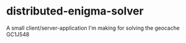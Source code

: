 # distributed-enigma-solver
A small client/server-application I'm making for solving the geocache GC1J548
